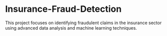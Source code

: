 # Insurance-Fraud-Detection
This project focuses on identifying fraudulent claims in the insurance sector using advanced data analysis and machine learning techniques.
